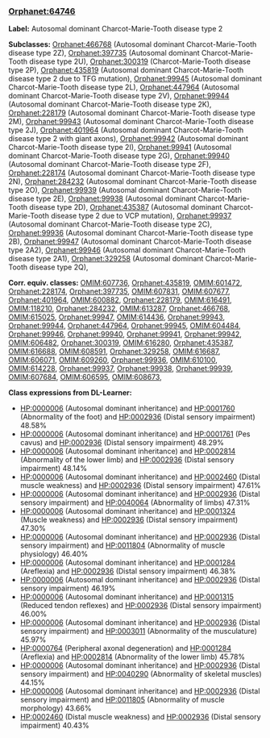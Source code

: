 
### [Orphanet:64746](http://www.orpha.net/ORDO/Orphanet_64746)
**Label:** Autosomal dominant Charcot-Marie-Tooth disease type 2

**Subclasses:** [Orphanet:466768](http://www.orpha.net/ORDO/Orphanet_466768) (Autosomal dominant Charcot-Marie-Tooth disease type 2Z), [Orphanet:397735](http://www.orpha.net/ORDO/Orphanet_397735) (Autosomal dominant Charcot-Marie-Tooth disease type 2U), [Orphanet:300319](http://www.orpha.net/ORDO/Orphanet_300319) (Charcot-Marie-Tooth disease type 2P), [Orphanet:435819](http://www.orpha.net/ORDO/Orphanet_435819) (Autosomal dominant Charcot-Marie-Tooth disease type 2 due to TFG mutation), [Orphanet:99945](http://www.orpha.net/ORDO/Orphanet_99945) (Autosomal dominant Charcot-Marie-Tooth disease type 2L), [Orphanet:447964](http://www.orpha.net/ORDO/Orphanet_447964) (Autosomal dominant Charcot-Marie-Tooth disease type 2V), [Orphanet:99944](http://www.orpha.net/ORDO/Orphanet_99944) (Autosomal dominant Charcot-Marie-Tooth disease type 2K), [Orphanet:228179](http://www.orpha.net/ORDO/Orphanet_228179) (Autosomal dominant Charcot-Marie-Tooth disease type 2M), [Orphanet:99943](http://www.orpha.net/ORDO/Orphanet_99943) (Autosomal dominant Charcot-Marie-Tooth disease type 2J), [Orphanet:401964](http://www.orpha.net/ORDO/Orphanet_401964) (Autosomal dominant Charcot-Marie-Tooth disease type 2 with giant axons), [Orphanet:99942](http://www.orpha.net/ORDO/Orphanet_99942) (Autosomal dominant Charcot-Marie-Tooth disease type 2I), [Orphanet:99941](http://www.orpha.net/ORDO/Orphanet_99941) (Autosomal dominant Charcot-Marie-Tooth disease type 2G), [Orphanet:99940](http://www.orpha.net/ORDO/Orphanet_99940) (Autosomal dominant Charcot-Marie-Tooth disease type 2F), [Orphanet:228174](http://www.orpha.net/ORDO/Orphanet_228174) (Autosomal dominant Charcot-Marie-Tooth disease type 2N), [Orphanet:284232](http://www.orpha.net/ORDO/Orphanet_284232) (Autosomal dominant Charcot-Marie-Tooth disease type 2O), [Orphanet:99939](http://www.orpha.net/ORDO/Orphanet_99939) (Autosomal dominant Charcot-Marie-Tooth disease type 2E), [Orphanet:99938](http://www.orpha.net/ORDO/Orphanet_99938) (Autosomal dominant Charcot-Marie-Tooth disease type 2D), [Orphanet:435387](http://www.orpha.net/ORDO/Orphanet_435387) (Autosomal dominant Charcot-Marie-Tooth disease type 2 due to VCP mutation), [Orphanet:99937](http://www.orpha.net/ORDO/Orphanet_99937) (Autosomal dominant Charcot-Marie-Tooth disease type 2C), [Orphanet:99936](http://www.orpha.net/ORDO/Orphanet_99936) (Autosomal dominant Charcot-Marie-Tooth disease type 2B), [Orphanet:99947](http://www.orpha.net/ORDO/Orphanet_99947) (Autosomal dominant Charcot-Marie-Tooth disease type 2A2), [Orphanet:99946](http://www.orpha.net/ORDO/Orphanet_99946) (Autosomal dominant Charcot-Marie-Tooth disease type 2A1), [Orphanet:329258](http://www.orpha.net/ORDO/Orphanet_329258) (Autosomal dominant Charcot-Marie-Tooth disease type 2Q), 

**Corr. equiv. classes:** [OMIM:607736](http://purl.obolibrary.org/obo/OMIM_607736), [Orphanet:435819](http://www.orpha.net/ORDO/Orphanet_435819), [OMIM:601472](http://purl.obolibrary.org/obo/OMIM_601472), [Orphanet:228174](http://www.orpha.net/ORDO/Orphanet_228174), [Orphanet:397735](http://www.orpha.net/ORDO/Orphanet_397735), [OMIM:607831](http://purl.obolibrary.org/obo/OMIM_607831), [OMIM:607677](http://purl.obolibrary.org/obo/OMIM_607677), [Orphanet:401964](http://www.orpha.net/ORDO/Orphanet_401964), [OMIM:600882](http://purl.obolibrary.org/obo/OMIM_600882), [Orphanet:228179](http://www.orpha.net/ORDO/Orphanet_228179), [OMIM:616491](http://purl.obolibrary.org/obo/OMIM_616491), [OMIM:118210](http://purl.obolibrary.org/obo/OMIM_118210), [Orphanet:284232](http://www.orpha.net/ORDO/Orphanet_284232), [OMIM:613287](http://purl.obolibrary.org/obo/OMIM_613287), [Orphanet:466768](http://www.orpha.net/ORDO/Orphanet_466768), [OMIM:615025](http://purl.obolibrary.org/obo/OMIM_615025), [Orphanet:99947](http://www.orpha.net/ORDO/Orphanet_99947), [OMIM:614436](http://purl.obolibrary.org/obo/OMIM_614436), [Orphanet:99943](http://www.orpha.net/ORDO/Orphanet_99943), [Orphanet:99944](http://www.orpha.net/ORDO/Orphanet_99944), [Orphanet:447964](http://www.orpha.net/ORDO/Orphanet_447964), [Orphanet:99945](http://www.orpha.net/ORDO/Orphanet_99945), [OMIM:604484](http://purl.obolibrary.org/obo/OMIM_604484), [Orphanet:99946](http://www.orpha.net/ORDO/Orphanet_99946), [Orphanet:99940](http://www.orpha.net/ORDO/Orphanet_99940), [Orphanet:99941](http://www.orpha.net/ORDO/Orphanet_99941), [Orphanet:99942](http://www.orpha.net/ORDO/Orphanet_99942), [OMIM:606482](http://purl.obolibrary.org/obo/OMIM_606482), [Orphanet:300319](http://www.orpha.net/ORDO/Orphanet_300319), [OMIM:616280](http://purl.obolibrary.org/obo/OMIM_616280), [Orphanet:435387](http://www.orpha.net/ORDO/Orphanet_435387), [OMIM:616688](http://purl.obolibrary.org/obo/OMIM_616688), [OMIM:608591](http://purl.obolibrary.org/obo/OMIM_608591), [Orphanet:329258](http://www.orpha.net/ORDO/Orphanet_329258), [OMIM:616687](http://purl.obolibrary.org/obo/OMIM_616687), [OMIM:606071](http://purl.obolibrary.org/obo/OMIM_606071), [OMIM:609260](http://purl.obolibrary.org/obo/OMIM_609260), [Orphanet:99936](http://www.orpha.net/ORDO/Orphanet_99936), [OMIM:610100](http://purl.obolibrary.org/obo/OMIM_610100), [OMIM:614228](http://purl.obolibrary.org/obo/OMIM_614228), [Orphanet:99937](http://www.orpha.net/ORDO/Orphanet_99937), [Orphanet:99938](http://www.orpha.net/ORDO/Orphanet_99938), [Orphanet:99939](http://www.orpha.net/ORDO/Orphanet_99939), [OMIM:607684](http://purl.obolibrary.org/obo/OMIM_607684), [OMIM:606595](http://purl.obolibrary.org/obo/OMIM_606595), [OMIM:608673](http://purl.obolibrary.org/obo/OMIM_608673), 

**Class expressions from DL-Learner:**

- [HP:0000006](http://purl.obolibrary.org/obo/HP_0000006) (Autosomal dominant inheritance) and [HP:0001760](http://purl.obolibrary.org/obo/HP_0001760) (Abnormality of the foot) and [HP:0002936](http://purl.obolibrary.org/obo/HP_0002936) (Distal sensory impairment) 48.58%
- [HP:0000006](http://purl.obolibrary.org/obo/HP_0000006) (Autosomal dominant inheritance) and [HP:0001761](http://purl.obolibrary.org/obo/HP_0001761) (Pes cavus) and [HP:0002936](http://purl.obolibrary.org/obo/HP_0002936) (Distal sensory impairment) 48.29%
- [HP:0000006](http://purl.obolibrary.org/obo/HP_0000006) (Autosomal dominant inheritance) and [HP:0002814](http://purl.obolibrary.org/obo/HP_0002814) (Abnormality of the lower limb) and [HP:0002936](http://purl.obolibrary.org/obo/HP_0002936) (Distal sensory impairment) 48.14%
- [HP:0000006](http://purl.obolibrary.org/obo/HP_0000006) (Autosomal dominant inheritance) and [HP:0002460](http://purl.obolibrary.org/obo/HP_0002460) (Distal muscle weakness) and [HP:0002936](http://purl.obolibrary.org/obo/HP_0002936) (Distal sensory impairment) 47.61%
- [HP:0000006](http://purl.obolibrary.org/obo/HP_0000006) (Autosomal dominant inheritance) and [HP:0002936](http://purl.obolibrary.org/obo/HP_0002936) (Distal sensory impairment) and [HP:0040064](http://purl.obolibrary.org/obo/HP_0040064) (Abnormality of limbs) 47.31%
- [HP:0000006](http://purl.obolibrary.org/obo/HP_0000006) (Autosomal dominant inheritance) and [HP:0001324](http://purl.obolibrary.org/obo/HP_0001324) (Muscle weakness) and [HP:0002936](http://purl.obolibrary.org/obo/HP_0002936) (Distal sensory impairment) 47.30%
- [HP:0000006](http://purl.obolibrary.org/obo/HP_0000006) (Autosomal dominant inheritance) and [HP:0002936](http://purl.obolibrary.org/obo/HP_0002936) (Distal sensory impairment) and [HP:0011804](http://purl.obolibrary.org/obo/HP_0011804) (Abnormality of muscle physiology) 46.40%
- [HP:0000006](http://purl.obolibrary.org/obo/HP_0000006) (Autosomal dominant inheritance) and [HP:0001284](http://purl.obolibrary.org/obo/HP_0001284) (Areflexia) and [HP:0002936](http://purl.obolibrary.org/obo/HP_0002936) (Distal sensory impairment) 46.38%
- [HP:0000006](http://purl.obolibrary.org/obo/HP_0000006) (Autosomal dominant inheritance) and [HP:0002936](http://purl.obolibrary.org/obo/HP_0002936) (Distal sensory impairment) 46.19%
- [HP:0000006](http://purl.obolibrary.org/obo/HP_0000006) (Autosomal dominant inheritance) and [HP:0001315](http://purl.obolibrary.org/obo/HP_0001315) (Reduced tendon reflexes) and [HP:0002936](http://purl.obolibrary.org/obo/HP_0002936) (Distal sensory impairment) 46.00%
- [HP:0000006](http://purl.obolibrary.org/obo/HP_0000006) (Autosomal dominant inheritance) and [HP:0002936](http://purl.obolibrary.org/obo/HP_0002936) (Distal sensory impairment) and [HP:0003011](http://purl.obolibrary.org/obo/HP_0003011) (Abnormality of the musculature) 45.97%
- [HP:0000764](http://purl.obolibrary.org/obo/HP_0000764) (Peripheral axonal degeneration) and [HP:0001284](http://purl.obolibrary.org/obo/HP_0001284) (Areflexia) and [HP:0002814](http://purl.obolibrary.org/obo/HP_0002814) (Abnormality of the lower limb) 45.78%
- [HP:0000006](http://purl.obolibrary.org/obo/HP_0000006) (Autosomal dominant inheritance) and [HP:0002936](http://purl.obolibrary.org/obo/HP_0002936) (Distal sensory impairment) and [HP:0040290](http://purl.obolibrary.org/obo/HP_0040290) (Abnormality of skeletal muscles) 44.15%
- [HP:0000006](http://purl.obolibrary.org/obo/HP_0000006) (Autosomal dominant inheritance) and [HP:0002936](http://purl.obolibrary.org/obo/HP_0002936) (Distal sensory impairment) and [HP:0011805](http://purl.obolibrary.org/obo/HP_0011805) (Abnormality of muscle morphology) 43.66%
- [HP:0002460](http://purl.obolibrary.org/obo/HP_0002460) (Distal muscle weakness) and [HP:0002936](http://purl.obolibrary.org/obo/HP_0002936) (Distal sensory impairment) 40.43%


